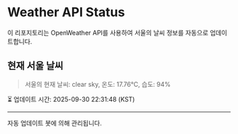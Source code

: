 
# Weather API Status

이 리포지토리는 OpenWeather API를 사용하여 서울의 날씨 정보를 자동으로 업데이트합니다.

## 현재 서울 날씨
> 서울의 현재 날씨: clear sky, 온도: 17.76°C, 습도: 94%

⏳ 업데이트 시간: 2025-09-30 22:31:48 (KST)

---
자동 업데이트 봇에 의해 관리됩니다.
